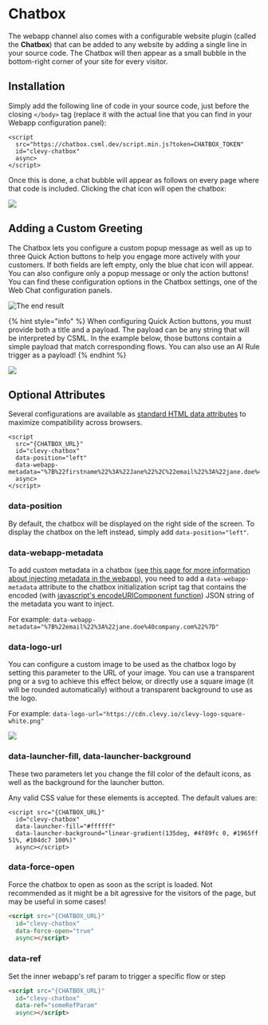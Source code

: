 # Chatbox

The webapp channel also comes with a configurable website plugin (called the **Chatbox**) that can be added to any website by adding a single line in your source code. The Chatbox will then appear as a small bubble in the bottom-right corner of your site for every visitor.

## Installation

Simply add the following line of code in your source code, just before the closing `</body>` tag (replace it with the actual line that you can find in your Webapp configuration panel):

```markup
<script
  src="https://chatbox.csml.dev/script.min.js?token=CHATBOX_TOKEN"
  id="clevy-chatbox"
  async>
</script>
```

Once this is done, a chat bubble will appear as follows on every page where that code is included. Clicking the chat icon will open the chatbox:

![](<../../.gitbook/assets/image (38).png>)

## Adding a Custom Greeting

The Chatbox lets you configure a custom popup message as well as up to three Quick Action buttons to help you engage more actively with your customers. If both fields are left empty, only the blue chat icon will appear. You can also configure only a popup message or only the action buttons! You can find these configuration options in the Chatbox settings, one of the Web Chat configuration panels.

![The end result](<../../.gitbook/assets/image (121).png>)

{% hint style="info" %}
When configuring Quick Action buttons, you must provide both a title and a payload. The payload can be any string that will be interpreted by CSML. In the example below, those buttons contain a simple payload that match corresponding flows. You can also use an AI Rule trigger as a payload!
{% endhint %}

![](<../../.gitbook/assets/image (123).png>)

## Optional Attributes

Several configurations are available as [standard HTML data attributes](https://developer.mozilla.org/en-US/docs/Learn/HTML/Howto/Use\_data\_attributes) to maximize compatibility across browsers.

```markup
<script
  src="{CHATBOX_URL}"
  id="clevy-chatbox"
  data-position="left"
  data-webapp-metadata="%7B%22firstname%22%3A%22Jane%22%2C%22email%22%3A%22jane.doe%40company.com%22%7D"
  async>
</script>
```

### data-position

By default, the chatbox will be displayed on the right side of the screen. To display the chatbox on the left instead, simply add `data-position="left"`.

### data-webapp-metadata

To add custom metadata in a chatbox ([see this page for more information about injecting metadata in the webapp](features.md#injecting-conversation-metadata)), you need to add a `data-webapp-metadata` attribute to the chatbox initialization script tag that contains the encoded (with [javascript's encodeURIComponent function](https://developer.mozilla.org/en-US/docs/Web/JavaScript/Reference/Global\_Objects/encodeURIComponent)) JSON string of the metadata you want to inject.

For example: `data-webapp-metadata="%7B%22email%22%3A%22jane.doe%40company.com%22%7D"`

### data-logo-url

You can configure a custom image to be used as the chatbox logo by setting this parameter to the URL of your image. You can use a transparent png or a svg to achieve this effect below, or directly use a square image (it will be rounded automatically) without a transparent background to use as the logo.

For example: `data-logo-url="https://cdn.clevy.io/clevy-logo-square-white.png"`

![](<../../.gitbook/assets/image (86).png>)

### data-launcher-fill, data-launcher-background

These two parameters let you change the fill color of the default icons, as well as the background for the launcher button.

Any valid CSS value for these elements is accepted. The default values are:

```markup
<script src="{CHATBOX_URL}"
  id="clevy-chatbox"
  data-launcher-fill="#ffffff"
  data-launcher-background="linear-gradient(135deg, #4f89fc 0, #1965ff 51%, #104dc7 100%)"
  async></script>
```

### data-force-open

Force the chatbox to open as soon as the script is loaded. Not recommended as it might be a bit agressive for the visitors of the page, but may be useful in some cases!

```html
<script src="{CHATBOX_URL}"
  id="clevy-chatbox"
  data-force-open="true"
  async></script>
```

### data-ref

Set the inner webapp's ref param to trigger a specific flow or step

```html
<script src="{CHATBOX_URL}"
  id="clevy-chatbox"
  data-ref="someRefParam"
  async></script>
```

